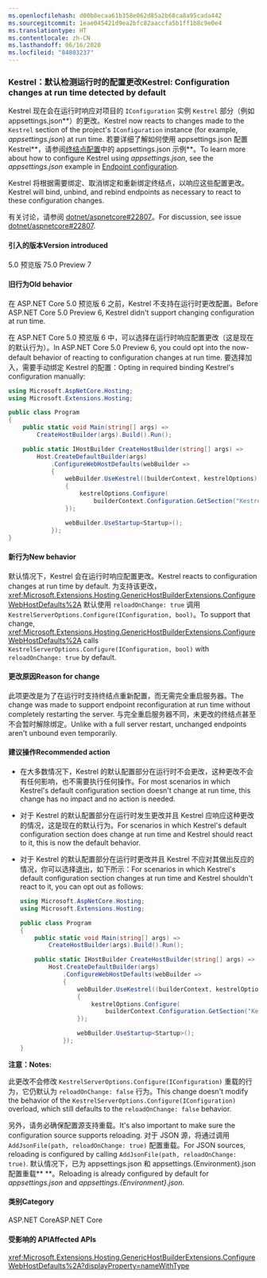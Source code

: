 ```yaml
---
ms.openlocfilehash: d00b8ecaa61b358e062d85a2b68ca8a95cada442
ms.sourcegitcommit: 1eae045421d9ea2bfc82aaccfa5b1ff1b8c9e0e4
ms.translationtype: HT
ms.contentlocale: zh-CN
ms.lasthandoff: 06/16/2020
ms.locfileid: "84803237"
---
```

### <a name="kestrel-configuration-changes-at-run-time-detected-by-default"></a><span data-ttu-id="75d30-101">Kestrel：默认检测运行时的配置更改</span><span class="sxs-lookup"><span data-stu-id="75d30-101">Kestrel: Configuration changes at run time detected by default</span></span>

<span data-ttu-id="75d30-102">Kestrel 现在会在运行时响应对项目的 `IConfiguration` 实例 `Kestrel` 部分（例如 appsettings.json\*\*）的更改。</span><span class="sxs-lookup"><span data-stu-id="75d30-102">Kestrel now reacts to changes made to the `Kestrel` section of the project's `IConfiguration` instance (for example, *appsettings.json*) at run time.</span></span> <span data-ttu-id="75d30-103">若要详细了解如何使用 appsettings.json 配置 Kestrel**，请参阅[终结点配置](/aspnet/core/fundamentals/servers/kestrel#endpoint-configuration)中的 appsettings.json 示例**。</span><span class="sxs-lookup"><span data-stu-id="75d30-103">To learn more about how to configure Kestrel using *appsettings.json*, see the *appsettings.json* example in [Endpoint configuration](/aspnet/core/fundamentals/servers/kestrel#endpoint-configuration).</span></span>

<span data-ttu-id="75d30-104">Kestrel 将根据需要绑定、取消绑定和重新绑定终结点，以响应这些配置更改。</span><span class="sxs-lookup"><span data-stu-id="75d30-104">Kestrel will bind, unbind, and rebind endpoints as necessary to react to these configuration changes.</span></span>

<span data-ttu-id="75d30-105">有关讨论，请参阅 [dotnet/aspnetcore#22807](https://github.com/dotnet/aspnetcore/issues/22807)。</span><span class="sxs-lookup"><span data-stu-id="75d30-105">For discussion, see issue [dotnet/aspnetcore#22807](https://github.com/dotnet/aspnetcore/issues/22807).</span></span>

#### <a name="version-introduced"></a><span data-ttu-id="75d30-106">引入的版本</span><span class="sxs-lookup"><span data-stu-id="75d30-106">Version introduced</span></span>

<span data-ttu-id="75d30-107">5.0 预览版 7</span><span class="sxs-lookup"><span data-stu-id="75d30-107">5.0 Preview 7</span></span>

#### <a name="old-behavior"></a><span data-ttu-id="75d30-108">旧行为</span><span class="sxs-lookup"><span data-stu-id="75d30-108">Old behavior</span></span>

<span data-ttu-id="75d30-109">在 ASP.NET Core 5.0 预览版 6 之前，Kestrel 不支持在运行时更改配置。</span><span class="sxs-lookup"><span data-stu-id="75d30-109">Before ASP.NET Core 5.0 Preview 6, Kestrel didn't support changing configuration at run time.</span></span>

<span data-ttu-id="75d30-110">在 ASP.NET Core 5.0 预览版 6 中，可以选择在运行时响应配置更改（这是现在的默认行为）。</span><span class="sxs-lookup"><span data-stu-id="75d30-110">In ASP.NET Core 5.0 Preview 6, you could opt into the now-default behavior of reacting to configuration changes at run time.</span></span> <span data-ttu-id="75d30-111">要选择加入，需要手动绑定 Kestrel 的配置：</span><span class="sxs-lookup"><span data-stu-id="75d30-111">Opting in required binding Kestrel's configuration manually:</span></span>

```csharp
using Microsoft.AspNetCore.Hosting;
using Microsoft.Extensions.Hosting;

public class Program
{
    public static void Main(string[] args) =>
        CreateHostBuilder(args).Build().Run();

    public static IHostBuilder CreateHostBuilder(string[] args) =>
        Host.CreateDefaultBuilder(args)
            .ConfigureWebHostDefaults(webBuilder =>
            {
                webBuilder.UseKestrel((builderContext, kestrelOptions) =>
                {
                    kestrelOptions.Configure(
                        builderContext.Configuration.GetSection("Kestrel"), reloadOnChange: true);
                });

                webBuilder.UseStartup<Startup>();
            });
}
```

#### <a name="new-behavior"></a><span data-ttu-id="75d30-112">新行为</span><span class="sxs-lookup"><span data-stu-id="75d30-112">New behavior</span></span>

<span data-ttu-id="75d30-113">默认情况下，Kestrel 会在运行时响应配置更改。</span><span class="sxs-lookup"><span data-stu-id="75d30-113">Kestrel reacts to configuration changes at run time by default.</span></span> <span data-ttu-id="75d30-114">为支持该更改，<xref:Microsoft.Extensions.Hosting.GenericHostBuilderExtensions.ConfigureWebHostDefaults%2A> 默认使用 `reloadOnChange: true` 调用 `KestrelServerOptions.Configure(IConfiguration, bool)`。</span><span class="sxs-lookup"><span data-stu-id="75d30-114">To support that change, <xref:Microsoft.Extensions.Hosting.GenericHostBuilderExtensions.ConfigureWebHostDefaults%2A> calls `KestrelServerOptions.Configure(IConfiguration, bool)` with `reloadOnChange: true` by default.</span></span>

#### <a name="reason-for-change"></a><span data-ttu-id="75d30-115">更改原因</span><span class="sxs-lookup"><span data-stu-id="75d30-115">Reason for change</span></span>

<span data-ttu-id="75d30-116">此项更改是为了在运行时支持终结点重新配置，而无需完全重启服务器。</span><span class="sxs-lookup"><span data-stu-id="75d30-116">The change was made to support endpoint reconfiguration at run time without completely restarting the server.</span></span> <span data-ttu-id="75d30-117">与完全重启服务器不同，未更改的终结点甚至不会暂时解除绑定。</span><span class="sxs-lookup"><span data-stu-id="75d30-117">Unlike with a full server restart, unchanged endpoints aren't unbound even temporarily.</span></span>

#### <a name="recommended-action"></a><span data-ttu-id="75d30-118">建议操作</span><span class="sxs-lookup"><span data-stu-id="75d30-118">Recommended action</span></span>

* <span data-ttu-id="75d30-119">在大多数情况下，Kestrel 的默认配置部分在运行时不会更改，这种更改不会有任何影响，也不需要执行任何操作。</span><span class="sxs-lookup"><span data-stu-id="75d30-119">For most scenarios in which Kestrel's default configuration section doesn't change at run time, this change has no impact and no action is needed.</span></span>
* <span data-ttu-id="75d30-120">对于 Kestrel 的默认配置部分在运行时发生更改并且 Kestrel 应响应这种更改的情况，这是现在的默认行为。</span><span class="sxs-lookup"><span data-stu-id="75d30-120">For scenarios in which Kestrel's default configuration section does change at run time and Kestrel should react to it, this is now the default behavior.</span></span>
* <span data-ttu-id="75d30-121">对于 Kestrel 的默认配置部分在运行时更改并且 Kestrel 不应对其做出反应的情况，你可以选择退出，如下所示：</span><span class="sxs-lookup"><span data-stu-id="75d30-121">For scenarios in which Kestrel's default configuration section changes at run time and Kestrel shouldn't react to it, you can opt out as follows:</span></span>

    ```csharp
    using Microsoft.AspNetCore.Hosting;
    using Microsoft.Extensions.Hosting;

    public class Program
    {
        public static void Main(string[] args) =>
            CreateHostBuilder(args).Build().Run();

        public static IHostBuilder CreateHostBuilder(string[] args) =>
            Host.CreateDefaultBuilder(args)
                .ConfigureWebHostDefaults(webBuilder =>
                {
                    webBuilder.UseKestrel((builderContext, kestrelOptions) =>
                    {
                        kestrelOptions.Configure(
                            builderContext.Configuration.GetSection("Kestrel"), reloadOnChange: false);
                    });

                    webBuilder.UseStartup<Startup>();
                });
    }
    ```

<span data-ttu-id="75d30-122">**注意：**</span><span class="sxs-lookup"><span data-stu-id="75d30-122">**Notes:**</span></span>

<span data-ttu-id="75d30-123">此更改不会修改 `KestrelServerOptions.Configure(IConfiguration)` 重载的行为，它仍默认为 `reloadOnChange: false` 行为。</span><span class="sxs-lookup"><span data-stu-id="75d30-123">This change doesn't modify the behavior of the `KestrelServerOptions.Configure(IConfiguration)` overload, which still defaults to the `reloadOnChange: false` behavior.</span></span>

<span data-ttu-id="75d30-124">另外，请务必确保配置源支持重载。</span><span class="sxs-lookup"><span data-stu-id="75d30-124">It's also important to make sure the configuration source supports reloading.</span></span> <span data-ttu-id="75d30-125">对于 JSON 源，将通过调用 `AddJsonFile(path, reloadOnChange: true)` 配置重载。</span><span class="sxs-lookup"><span data-stu-id="75d30-125">For JSON sources, reloading is configured by calling `AddJsonFile(path, reloadOnChange: true)`.</span></span> <span data-ttu-id="75d30-126">默认情况下，已为 appsettings.json 和 appsettings.{Environment}.json 配置重载\*\* \*\*。</span><span class="sxs-lookup"><span data-stu-id="75d30-126">Reloading is already configured by default for *appsettings.json* and *appsettings.{Environment}.json*.</span></span>

#### <a name="category"></a><span data-ttu-id="75d30-127">类别</span><span class="sxs-lookup"><span data-stu-id="75d30-127">Category</span></span>

<span data-ttu-id="75d30-128">ASP.NET Core</span><span class="sxs-lookup"><span data-stu-id="75d30-128">ASP.NET Core</span></span>

#### <a name="affected-apis"></a><span data-ttu-id="75d30-129">受影响的 API</span><span class="sxs-lookup"><span data-stu-id="75d30-129">Affected APIs</span></span>

<xref:Microsoft.Extensions.Hosting.GenericHostBuilderExtensions.ConfigureWebHostDefaults%2A?displayProperty=nameWithType>

<!-- 

#### Affected APIs

`Overload:Microsoft.Extensions.Hosting.GenericHostBuilderExtensions.ConfigureWebHostDefaults`

-->
